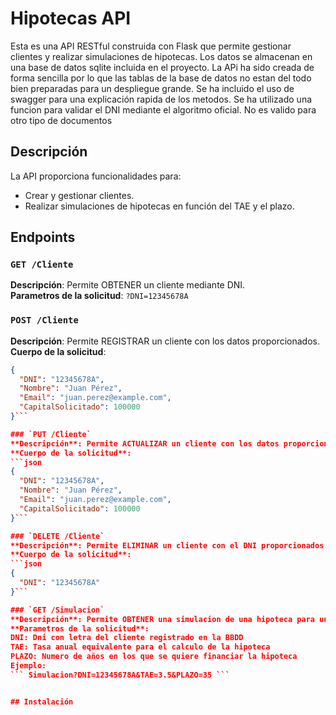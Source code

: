 # Hipotecas API
Esta es una API RESTful construida con Flask que permite gestionar clientes y realizar simulaciones de hipotecas. Los datos se almacenan en una base de datos sqlite incluida en el proyecto.
La APi ha sido creada de forma sencilla por lo que las tablas de la base de datos no estan del todo bien preparadas para un despliegue grande.
Se ha incluido el uso de swagger para una explicación rapida de los metodos.
Se ha utilizado una funcion para validar el DNI mediante el algoritmo oficial. No es valido para otro tipo de documentos


## Descripción

La API proporciona funcionalidades para:
- Crear y gestionar clientes.
- Realizar simulaciones de hipotecas en función del TAE y el plazo.

## Endpoints

### `GET /Cliente`
**Descripción**: Permite OBTENER un cliente mediante DNI.  
**Parametros de la solicitud**:
``` ?DNI=12345678A ```


### `POST /Cliente`
**Descripción**: Permite REGISTRAR un cliente con los datos proporcionados.  
**Cuerpo de la solicitud**:
```json
{
  "DNI": "12345678A",
  "Nombre": "Juan Pérez",
  "Email": "juan.perez@example.com",
  "CapitalSolicitado": 100000
}```

### `PUT /Cliente`
**Descripción**: Permite ACTUALIZAR un cliente con los datos proporcionados.  
**Cuerpo de la solicitud**:
```json
{
  "DNI": "12345678A",
  "Nombre": "Juan Pérez",
  "Email": "juan.perez@example.com",
  "CapitalSolicitado": 100000
}```

### `DELETE /Cliente`
**Descripción**: Permite ELIMINAR un cliente con el DNI proporcionados.  
**Cuerpo de la solicitud**:
```json
{
  "DNI": "12345678A"
}```

### `GET /Simulacion`
**Descripción**: Permite OBTENER una simulacion de una hipoteca para un usuario en concreto.  
**Parametros de la solicitud**:
DNI: Dni con letra del cliente registrado en la BBDD
TAE: Tasa anual equivalente para el calculo de la hipoteca
PLAZO: Numero de años en los que se quiere financiar la hipoteca
Ejemplo:
``` Simulacion?DNI=12345678A&TAE=3.5&PLAZO=35 ```


## Instalación





